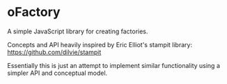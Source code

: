 oFactory
========

A simple JavaScript library for creating factories.

Concepts and API heavily inspired by Eric Elliot's stampit library: https://github.com/dilvie/stampit

Essentially this is just an attempt to implement similar functionality using a simpler API and conceptual model.


